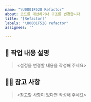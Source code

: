 ```yaml
---
name: "\U0001F528 Refactor"
about: 코드를 개선하거나 구조를 변경합니다
title: "[Refactor]"
labels: "\U0001F528 refactor"
assignees: ''

---
```


## 📝 작업 내용 설명
> <설정을 변경할 내용을 작성해 주세요>

## 🙋🏻 참고 사항
> <참고할 사항이 있다면 작성해 주세요>
